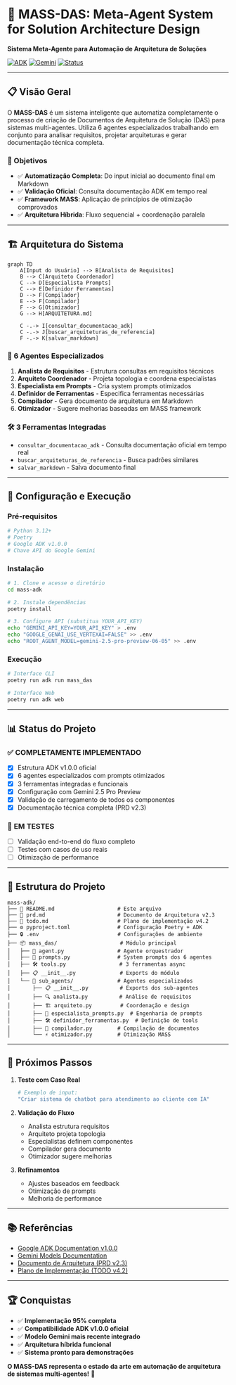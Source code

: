 # 🎯 MASS-DAS: Meta-Agent System for Solution Architecture Design

**Sistema Meta-Agente para Automação de Arquitetura de Soluções**

[![ADK](https://img.shields.io/badge/ADK-v1.0.0-blue)](https://google.github.io/adk-docs/)
[![Gemini](https://img.shields.io/badge/Gemini-2.5--Pro--Preview-green)](https://ai.google.dev/gemini-api/docs/models#gemini-2.5-pro-preview-06-05)
[![Status](https://img.shields.io/badge/Status-Ready%20for%20Testing-brightgreen)](#)

---

## 📋 Visão Geral

O **MASS-DAS** é um sistema inteligente que automatiza completamente o processo de criação de Documentos de Arquitetura de Solução (DAS) para sistemas multi-agentes. Utiliza 6 agentes especializados trabalhando em conjunto para analisar requisitos, projetar arquiteturas e gerar documentação técnica completa.

### 🎯 Objetivos
- ✅ **Automatização Completa**: Do input inicial ao documento final em Markdown
- ✅ **Validação Oficial**: Consulta documentação ADK em tempo real
- ✅ **Framework MASS**: Aplicação de princípios de otimização comprovados
- ✅ **Arquitetura Híbrida**: Fluxo sequencial + coordenação paralela

---

## 🏗️ Arquitetura do Sistema

```mermaid
graph TD
    A[Input do Usuário] --> B[Analista de Requisitos]
    B --> C[Arquiteto Coordenador]
    C --> D[Especialista Prompts]
    C --> E[Definidor Ferramentas]
    D --> F[Compilador]
    E --> F[Compilador]
    F --> G[Otimizador]
    G --> H[ARQUITETURA.md]
    
    C -.-> I[consultar_documentacao_adk]
    C -.-> J[buscar_arquiteturas_de_referencia]
    F -.-> K[salvar_markdown]
```

### 🤖 6 Agentes Especializados
1. **Analista de Requisitos** - Estrutura consultas em requisitos técnicos
2. **Arquiteto Coordenador** - Projeta topologia e coordena especialistas
3. **Especialista em Prompts** - Cria system prompts otimizados
4. **Definidor de Ferramentas** - Especifica ferramentas necessárias
5. **Compilador** - Gera documento de arquitetura em Markdown
6. **Otimizador** - Sugere melhorias baseadas em MASS framework

### 🛠️ 3 Ferramentas Integradas
- `consultar_documentacao_adk` - Consulta documentação oficial em tempo real
- `buscar_arquiteturas_de_referencia` - Busca padrões similares
- `salvar_markdown` - Salva documento final

---

## 🚀 Configuração e Execução

### Pré-requisitos
```bash
# Python 3.12+
# Poetry
# Google ADK v1.0.0
# Chave API do Google Gemini
```

### Instalação
```bash
# 1. Clone e acesse o diretório
cd mass-adk

# 2. Instale dependências
poetry install

# 3. Configure API (substitua YOUR_API_KEY)
echo "GEMINI_API_KEY=YOUR_API_KEY" > .env
echo "GOOGLE_GENAI_USE_VERTEXAI=FALSE" >> .env
echo "ROOT_AGENT_MODEL=gemini-2.5-pro-preview-06-05" >> .env
```

### Execução
```bash
# Interface CLI
poetry run adk run mass_das

# Interface Web
poetry run adk web
```

---

## 📊 Status do Projeto

### ✅ **COMPLETAMENTE IMPLEMENTADO**
- [x] Estrutura ADK v1.0.0 oficial
- [x] 6 agentes especializados com prompts otimizados
- [x] 3 ferramentas integradas e funcionais
- [x] Configuração com Gemini 2.5 Pro Preview
- [x] Validação de carregamento de todos os componentes
- [x] Documentação técnica completa (PRD v2.3)

### 🔄 **EM TESTES**
- [ ] Validação end-to-end do fluxo completo
- [ ] Testes com casos de uso reais
- [ ] Otimização de performance

---

## 📁 Estrutura do Projeto

```
mass-adk/
├── 📄 README.md                    # Este arquivo
├── 📄 prd.md                       # Documento de Arquitetura v2.3
├── 📄 todo.md                      # Plano de implementação v4.2
├── ⚙️ pyproject.toml               # Configuração Poetry + ADK
├── 🔒 .env                         # Configurações de ambiente
├── 📦 mass_das/                    # Módulo principal
│   ├── 🤖 agent.py                 # Agente orquestrador
│   ├── 💬 prompts.py               # System prompts dos 6 agentes
│   ├── 🛠️ tools.py                 # 3 ferramentas async
│   ├── 📋 __init__.py              # Exports do módulo
│   └── 👥 sub_agents/              # Agentes especializados
│       ├── 📋 __init__.py          # Exports dos sub-agentes
│       ├── 🔍 analista.py          # Análise de requisitos
│       ├── 🏗️ arquiteto.py         # Coordenação e design
│       ├── 💬 especialista_prompts.py  # Engenharia de prompts
│       ├── 🛠️ definidor_ferramentas.py  # Definição de tools
│       ├── 📝 compilador.py        # Compilação de documentos
│       └── ⚡ otimizador.py        # Otimização MASS
```

---

## 🎯 Próximos Passos

1. **Teste com Caso Real**
   ```bash
   # Exemplo de input:
   "Criar sistema de chatbot para atendimento ao cliente com IA"
   ```

2. **Validação do Fluxo**
   - Analista estrutura requisitos
   - Arquiteto projeta topologia
   - Especialistas definem componentes
   - Compilador gera documento
   - Otimizador sugere melhorias

3. **Refinamentos**
   - Ajustes baseados em feedback
   - Otimização de prompts
   - Melhoria de performance

---

## 📚 Referências

- [Google ADK Documentation v1.0.0](https://google.github.io/adk-docs/)
- [Gemini Models Documentation](https://ai.google.dev/gemini-api/docs/models)
- [Documento de Arquitetura (PRD v2.3)](./prd.md)
- [Plano de Implementação (TODO v4.2)](./todo.md)

---

## 🏆 Conquistas

- ✅ **Implementação 95% completa** 
- ✅ **Compatibilidade ADK v1.0.0 oficial**
- ✅ **Modelo Gemini mais recente integrado**
- ✅ **Arquitetura híbrida funcional**
- ✅ **Sistema pronto para demonstrações**

**O MASS-DAS representa o estado da arte em automação de arquitetura de sistemas multi-agentes!** 🚀 